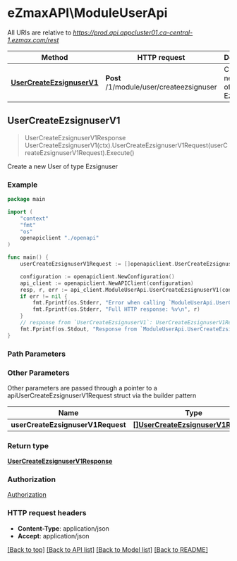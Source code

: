 # eZmaxAPI\ModuleUserApi

All URIs are relative to *https://prod.api.appcluster01.ca-central-1.ezmax.com/rest*

Method | HTTP request | Description
------------- | ------------- | -------------
[**UserCreateEzsignuserV1**](ModuleUserApi.md#UserCreateEzsignuserV1) | **Post** /1/module/user/createezsignuser | Create a new User of type Ezsignuser



## UserCreateEzsignuserV1

> UserCreateEzsignuserV1Response UserCreateEzsignuserV1(ctx).UserCreateEzsignuserV1Request(userCreateEzsignuserV1Request).Execute()

Create a new User of type Ezsignuser



### Example

```go
package main

import (
    "context"
    "fmt"
    "os"
    openapiclient "./openapi"
)

func main() {
    userCreateEzsignuserV1Request := []openapiclient.UserCreateEzsignuserV1Request{*openapiclient.NewUserCreateEzsignuserV1Request(int32(2), "John", "Doe", "example@domain.com", "514", "990", "1516")} // []UserCreateEzsignuserV1Request | 

    configuration := openapiclient.NewConfiguration()
    api_client := openapiclient.NewAPIClient(configuration)
    resp, r, err := api_client.ModuleUserApi.UserCreateEzsignuserV1(context.Background()).UserCreateEzsignuserV1Request(userCreateEzsignuserV1Request).Execute()
    if err != nil {
        fmt.Fprintf(os.Stderr, "Error when calling `ModuleUserApi.UserCreateEzsignuserV1``: %v\n", err)
        fmt.Fprintf(os.Stderr, "Full HTTP response: %v\n", r)
    }
    // response from `UserCreateEzsignuserV1`: UserCreateEzsignuserV1Response
    fmt.Fprintf(os.Stdout, "Response from `ModuleUserApi.UserCreateEzsignuserV1`: %v\n", resp)
}
```

### Path Parameters



### Other Parameters

Other parameters are passed through a pointer to a apiUserCreateEzsignuserV1Request struct via the builder pattern


Name | Type | Description  | Notes
------------- | ------------- | ------------- | -------------
 **userCreateEzsignuserV1Request** | [**[]UserCreateEzsignuserV1Request**](UserCreateEzsignuserV1Request.md) |  | 

### Return type

[**UserCreateEzsignuserV1Response**](UserCreateEzsignuserV1Response.md)

### Authorization

[Authorization](../README.md#Authorization)

### HTTP request headers

- **Content-Type**: application/json
- **Accept**: application/json

[[Back to top]](#) [[Back to API list]](../README.md#documentation-for-api-endpoints)
[[Back to Model list]](../README.md#documentation-for-models)
[[Back to README]](../README.md)

